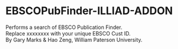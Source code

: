 # EBSCOPubFinder-ILLIAD-ADDON

Performs a search of EBSCO Publication Finder.</br>
Replace xxxxxxxx with your unique EBSCO Cust ID.</br>
By Gary Marks & Hao Zeng, William Paterson University.
